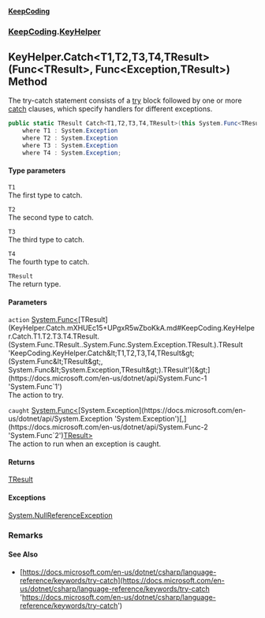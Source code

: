 #### [KeepCoding](index.md 'index')
### [KeepCoding](KeepCoding.md 'KeepCoding').[KeyHelper](KeyHelper.md 'KeepCoding.KeyHelper')
## KeyHelper.Catch&lt;T1,T2,T3,T4,TResult&gt;(Func&lt;TResult&gt;, Func&lt;Exception,TResult&gt;) Method
The try-catch statement consists of a [try](https://docs.microsoft.com/en-us/dotnet/csharp/language-reference/keywords/try 'https://docs.microsoft.com/en-us/dotnet/csharp/language-reference/keywords/try') block followed by one or more [catch](https://docs.microsoft.com/en-us/dotnet/csharp/language-reference/keywords/catch 'https://docs.microsoft.com/en-us/dotnet/csharp/language-reference/keywords/catch') clauses, which specify handlers for different exceptions.  
```csharp
public static TResult Catch<T1,T2,T3,T4,TResult>(this System.Func<TResult> action, System.Func<System.Exception,TResult> caught)
    where T1 : System.Exception
    where T2 : System.Exception
    where T3 : System.Exception
    where T4 : System.Exception;
```
#### Type parameters
<a name='KeepCoding.KeyHelper.Catch.T1.T2.T3.T4.TResult.(System.Func.TResult..System.Func.System.Exception.TResult.).T1'></a>
`T1`  
The first type to catch.
  
<a name='KeepCoding.KeyHelper.Catch.T1.T2.T3.T4.TResult.(System.Func.TResult..System.Func.System.Exception.TResult.).T2'></a>
`T2`  
The second type to catch.
  
<a name='KeepCoding.KeyHelper.Catch.T1.T2.T3.T4.TResult.(System.Func.TResult..System.Func.System.Exception.TResult.).T3'></a>
`T3`  
The third type to catch.
  
<a name='KeepCoding.KeyHelper.Catch.T1.T2.T3.T4.TResult.(System.Func.TResult..System.Func.System.Exception.TResult.).T4'></a>
`T4`  
The fourth type to catch.
  
<a name='KeepCoding.KeyHelper.Catch.T1.T2.T3.T4.TResult.(System.Func.TResult..System.Func.System.Exception.TResult.).TResult'></a>
`TResult`  
The return type.
  
#### Parameters
<a name='KeepCoding.KeyHelper.Catch.T1.T2.T3.T4.TResult.(System.Func.TResult..System.Func.System.Exception.TResult.).action'></a>
`action` [System.Func&lt;](https://docs.microsoft.com/en-us/dotnet/api/System.Func-1 'System.Func`1')[TResult](KeyHelper.Catch.mXHUEc15+UPgxR5wZboKkA.md#KeepCoding.KeyHelper.Catch.T1.T2.T3.T4.TResult.(System.Func.TResult..System.Func.System.Exception.TResult.).TResult 'KeepCoding.KeyHelper.Catch&lt;T1,T2,T3,T4,TResult&gt;(System.Func&lt;TResult&gt;, System.Func&lt;System.Exception,TResult&gt;).TResult')[&gt;](https://docs.microsoft.com/en-us/dotnet/api/System.Func-1 'System.Func`1')  
The action to try.
  
<a name='KeepCoding.KeyHelper.Catch.T1.T2.T3.T4.TResult.(System.Func.TResult..System.Func.System.Exception.TResult.).caught'></a>
`caught` [System.Func&lt;](https://docs.microsoft.com/en-us/dotnet/api/System.Func-2 'System.Func`2')[System.Exception](https://docs.microsoft.com/en-us/dotnet/api/System.Exception 'System.Exception')[,](https://docs.microsoft.com/en-us/dotnet/api/System.Func-2 'System.Func`2')[TResult](KeyHelper.Catch.mXHUEc15+UPgxR5wZboKkA.md#KeepCoding.KeyHelper.Catch.T1.T2.T3.T4.TResult.(System.Func.TResult..System.Func.System.Exception.TResult.).TResult 'KeepCoding.KeyHelper.Catch&lt;T1,T2,T3,T4,TResult&gt;(System.Func&lt;TResult&gt;, System.Func&lt;System.Exception,TResult&gt;).TResult')[&gt;](https://docs.microsoft.com/en-us/dotnet/api/System.Func-2 'System.Func`2')  
The action to run when an exception is caught.
  
#### Returns
[TResult](KeyHelper.Catch.mXHUEc15+UPgxR5wZboKkA.md#KeepCoding.KeyHelper.Catch.T1.T2.T3.T4.TResult.(System.Func.TResult..System.Func.System.Exception.TResult.).TResult 'KeepCoding.KeyHelper.Catch&lt;T1,T2,T3,T4,TResult&gt;(System.Func&lt;TResult&gt;, System.Func&lt;System.Exception,TResult&gt;).TResult')  
#### Exceptions
[System.NullReferenceException](https://docs.microsoft.com/en-us/dotnet/api/System.NullReferenceException 'System.NullReferenceException')  
### Remarks
#### See Also
- [https://docs.microsoft.com/en-us/dotnet/csharp/language-reference/keywords/try-catch](https://docs.microsoft.com/en-us/dotnet/csharp/language-reference/keywords/try-catch 'https://docs.microsoft.com/en-us/dotnet/csharp/language-reference/keywords/try-catch')
